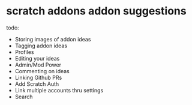 # scratch addons addon suggestions

todo:
- Storing images of addon ideas
- Tagging addon ideas
- Profiles
- Editing your ideas
- Admin/Mod Power
- Commenting on ideas
- Linking Github PRs
- Add Scratch Auth
- Link multiple accounts thru settings
- Search